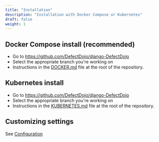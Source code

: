 ```yaml
---
title: "Installation"
description: "Installation with Docker Compose or Kubernetes"
draft: false
weight: 1
---
```


## Docker Compose install (recommended)

-   Go to <https://github.com/DefectDojo/django-DefectDojo>
-   Select the appropriate branch you\'re working on
-   Instructions in the
    [DOCKER.md](<https://github.com/DefectDojo/django-DefectDojo/blob/master/DOCKER.md>)
    file at the root of the repository.

## Kubernetes install

-   Go to <https://github.com/DefectDojo/django-DefectDojo>
-   Select the appropriate branch you\'re working on
-   Instructions in the
    [KUBERNETES.md](<https://github.com/DefectDojo/django-DefectDojo/blob/master/KUBERNETES.md>)
    file at the root of the repository.

## Customizing settings

See [Configuration](../configuration)
